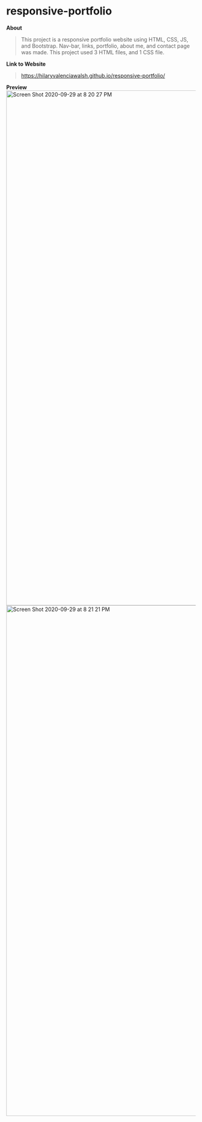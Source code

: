# responsive-portfolio
**About**
> This project is a responsive portfolio website using HTML, CSS, JS, and Bootstrap. Nav-bar, links, portfolio, about me, and contact page was made. This project used 3 HTML files, and 1 CSS file. 

**Link to Website**

> https://hilaryvalenciawalsh.github.io/responsive-portfolio/

**Preview**
 <img width="1367" alt="Screen Shot 2020-09-29 at 8 20 27 PM" src="https://user-images.githubusercontent.com/67081309/94639537-3ce3af00-0291-11eb-8a34-a6f778ace978.png">
<img width="1356" alt="Screen Shot 2020-09-29 at 8 21 21 PM" src="https://user-images.githubusercontent.com/67081309/94639589-5f75c800-0291-11eb-9de6-799cd1aad9a2.png">